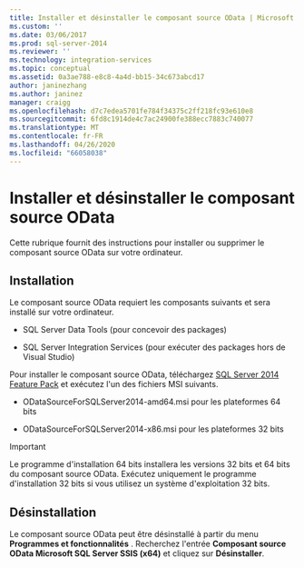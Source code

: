 ```yaml
---
title: Installer et désinstaller le composant source OData | Microsoft Docs
ms.custom: ''
ms.date: 03/06/2017
ms.prod: sql-server-2014
ms.reviewer: ''
ms.technology: integration-services
ms.topic: conceptual
ms.assetid: 0a3ae788-e8c8-4a4d-bb15-34c673abcd17
author: janinezhang
ms.author: janinez
manager: craigg
ms.openlocfilehash: d7c7edea5701fe784f34375c2ff218fc93e610e8
ms.sourcegitcommit: 6fd8c1914de4c7ac24900fe388ecc7883c740077
ms.translationtype: MT
ms.contentlocale: fr-FR
ms.lasthandoff: 04/26/2020
ms.locfileid: "66058038"
---
```

# <a name="install-and-uninstall-odata-source-component"></a>Installer et désinstaller le composant source OData
  Cette rubrique fournit des instructions pour installer ou supprimer le composant source OData sur votre ordinateur.  
  
## <a name="installation"></a>Installation  
 Le composant source OData requiert les composants suivants et sera installé sur votre ordinateur.  
  
-   SQL Server Data Tools (pour concevoir des packages)  
  
-   SQL Server Integration Services (pour exécuter des packages hors de Visual Studio)  
  
 Pour installer le composant source OData, téléchargez [SQL Server 2014 Feature Pack](https://go.microsoft.com/fwlink/p/?LinkId=391999) et exécutez l'un des fichiers MSI suivants.  
  
-   ODataSourceForSQLServer2014-amd64.msi pour les plateformes 64 bits  
  
-   ODataSourceForSQLServer2014-x86.msi pour les plateformes 32 bits  
  
> [!IMPORTANT]  
>  Le programme d'installation 64 bits installera les versions 32 bits et 64 bits du composant source OData. Exécutez uniquement le programme d'installation 32 bits si vous utilisez un système d'exploitation 32 bits.  
  
## <a name="uninstallation"></a>Désinstallation  
 Le composant source OData peut être désinstallé à partir du menu **Programmes et fonctionnalités** . Recherchez l'entrée **Composant source OData Microsoft SQL Server SSIS (x64)** et cliquez sur **Désinstaller**.  
  
  
